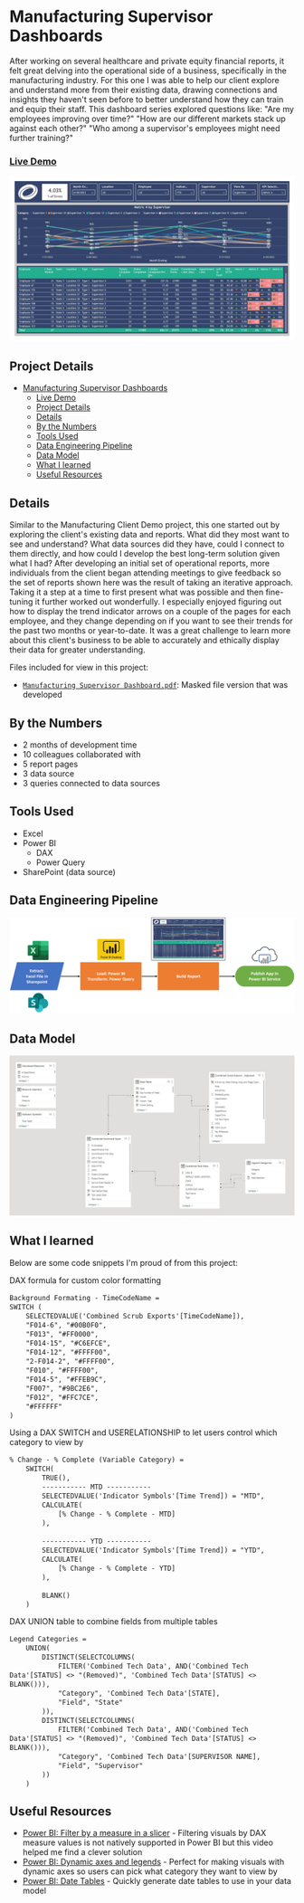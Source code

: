 # Manufacturing Supervisor Dashboards

After working on several healthcare and private equity financial reports, it felt great delving into the operational side of a business, specifically in the manufacturing industry. For this one I was able to help our client explore and understand more from their existing data, drawing connections and insights they haven't seen before to better understand how they can train and equip their staff. This dashboard series explored questions like: "Are my employees improving over time?" "How are our different markets stack up against each other?" "Who among a supervisor's employees might need further training?"

### [Live Demo](https://app.powerbi.com/view?r=eyJrIjoiNjJhNjgyMjgtNDBjYy00N2E1LWJkN2MtNWJmYmRmODU3MTM1IiwidCI6ImY3N2E4MGM5LTY5MTAtNGJkYy1iNjFiLTgxNzA2NmQ1NmI0NiIsImMiOjJ9)

!["Report"](./Manufacturing%20Supervisor%20Dashboards.jpg)

## Project Details
- [Manufacturing Supervisor Dashboards](#manufacturing-supervisor-dashboards)
    - [Live Demo](#live-demo)
  - [Project Details](#project-details)
  - [Details](#details)
  - [By the Numbers](#by-the-numbers)
  - [Tools Used](#tools-used)
  - [Data Engineering Pipeline](#data-engineering-pipeline)
  - [Data Model](#data-model)
  - [What I learned](#what-i-learned)
  - [Useful Resources](#useful-resources)

## Details

Similar to the Manufacturing Client Demo project, this one started out by exploring the client's existing data and reports. What did they most want to see and understand? What data sources did they have, could I connect to them directly, and how could I develop the best long-term solution given what I had? After developing an initial set of operational reports, more individuals from the client began attending meetings to give feedback so the set of reports shown here was the result of taking an iterative approach. Taking it a step at a time to first present what was possible and then fine-tuning it further worked out wonderfully. I especially enjoyed figuring out how to display the trend indicator arrows on a couple of the pages for each employee, and they change depending on if you want to see their trends for the past two months or year-to-date. It was a great challenge to learn more about this client's business to be able to accurately and ethically display their data for greater understanding. 

Files included for view in this project:
- [`Manufacturing Supervisor Dashboard.pdf`](./Manufacturing%20Supervisor%20Dashboards.pdf): Masked file version that was developed

## By the Numbers

- 2 months of development time
- 10 colleagues collaborated with
- 5 report pages
- 3 data source
- 3 queries connected to data sources

## Tools Used

- Excel
- Power BI
  - DAX
  - Power Query
- SharePoint (data source)

## Data Engineering Pipeline

!["Pipeline"](./Manufacturing%20Supervisor%20Dashboards%20Pipeline.png)

## Data Model

!["Data Model"](./Manufacturing%20Supervisor%20Dashboards%20Data%20Model.JPG)

## What I learned

Below are some code snippets I'm proud of from this project:

DAX formula for custom color formatting
```DAX
Background Formating - TimeCodeName = 
SWITCH ( 
    SELECTEDVALUE('Combined Scrub Exports'[TimeCodeName]),
    "F014-6", "#00B0F0",
    "F013", "#FF0000",
    "F014-15", "#C6EFCE",
    "F014-12", "#FFFF00",
    "2-F014-2", "#FFFF00",
    "F010", "#FFFF00",
    "F014-5", "#FFEB9C",
    "F007", "#9BC2E6",
    "F012", "#FFC7CE",
    "#FFFFFF"
)
```

Using a DAX SWITCH and USERELATIONSHIP to let users control which category to view by
```DAX
% Change - % Complete (Variable Category) = 
    SWITCH(
        TRUE(),
        ----------- MTD -----------
        SELECTEDVALUE('Indicator Symbols'[Time Trend]) = "MTD",
        CALCULATE(
            [% Change - % Complete - MTD]
        ),

        ----------- YTD -----------
        SELECTEDVALUE('Indicator Symbols'[Time Trend]) = "YTD",
        CALCULATE(
            [% Change - % Complete - YTD]
        ),

        BLANK()
    )
```

DAX UNION table to combine fields from multiple tables
```DAX
Legend Categories = 
    UNION(
        DISTINCT(SELECTCOLUMNS(
            FILTER('Combined Tech Data', AND('Combined Tech Data'[STATUS] <> "(Removed)", 'Combined Tech Data'[STATUS] <> BLANK())),
            "Category", 'Combined Tech Data'[STATE],
            "Field", "State"
        )),
        DISTINCT(SELECTCOLUMNS(
            FILTER('Combined Tech Data', AND('Combined Tech Data'[STATUS] <> "(Removed)", 'Combined Tech Data'[STATUS] <> BLANK())),
            "Category", 'Combined Tech Data'[SUPERVISOR NAME],
            "Field", "Supervisor"
        ))
    )
```

## Useful Resources

- [Power BI: Filter by a measure in a slicer](https://www.youtube.com/watch?v=AZAL-QPn5Zc) - Filtering visuals by DAX measure values is not natively supported in Power BI but this video helped me find a clever solution
- [Power BI: Dynamic axes and legends](https://www.youtube.com/watch?v=8e8a3o1w51M) - Perfect for making visuals with dynamic axes so users can pick what category they want to view by
- [Power BI: Date Tables](https://www.youtube.com/watch?v=WybnTHDl-AM) - Quickly generate date tables to use in your data model